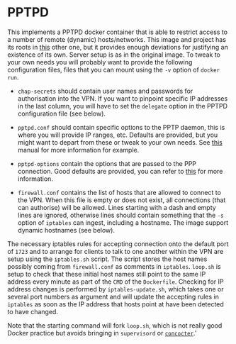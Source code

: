# PPTPD

This implements a PPTPD docker container that is able to restrict access to a
number of remote (dynamic) hosts/networks. This image and project has its roots
in [this](https://hub.docker.com/r/vimagick/pptpd/) other one, but it provides
enough deviations for justifying an existence of its own. Server setup is as in
the original image. To tweak to your own needs you will probably want to provide
the following configuration files, files that you can mount using the `-v`
option of `docker run`.

* `chap-secrets` should contain user names and passwords for authorisation into
  the VPN. If you want to pinpoint specific IP addresses in the last column, you
  will have to set the `delegate` option in the PPTPD configuration file (see
  below).
  
* `pptpd.conf` should contain specific options to the PPTP daemon, this is where
  you will provide IP ranges, etc. Defaults are provided, but you might want to
  depart from these or tweak to your own needs. See
  [this](http://manpages.ubuntu.com/manpages/trusty/man5/pptpd.conf.5.html)
  manual for more information for example.
  
* `pptpd-options` contain the options that are passed to the PPP connection.
  Good defaults are provided, you can refer to
  [this](https://ppp.samba.org/pppd.html) for more information.
  
* `firewall.conf` contains the list of hosts that are allowed to connect to the
  VPN. When this file is empty or does not exist, all connections (that can
  authorise) will be allowed. Lines starting with a dash and empty lines are
  ignored, otherwise lines should contain something that the `-s` option of
  `iptables` can ingest, including a hostname. The image support dynamic
  hostnames (see below).
  
The necessary iptables rules for accepting connection onto the default port of
`1723` and to arrange for clients to talk to one another within the VPN are
setup using the `iptables.sh` script. The script stores the host names possibly
coming from `firewall.conf` as comments in `iptables`. `loop.sh` is setup to
check that these initial host names still point to the same IP address every
minute as part of the `CMD` of the `Dockerfile`. Checking for IP address changes
is performed by `iptables-update.sh`, which takes one or several port numbers as
argument and will update the accepting rules in `iptables` as soon as the IP
address that hosts point at have been detected to have changed.

Note that the starting command will fork `loop.sh`, which is not really good
Docker practice but avoids bringing in `supervisord` or
[`concocter`](https://github.com/efrecon/concocter).'
